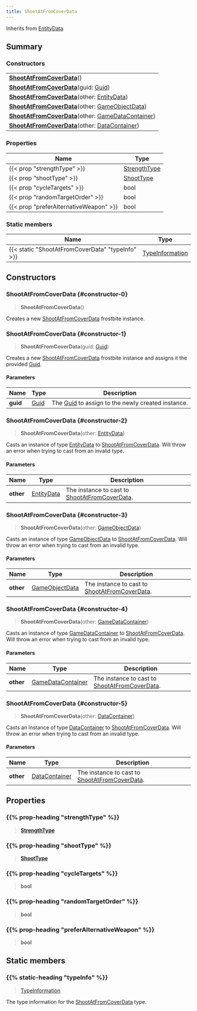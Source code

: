 ```yaml
---
title: ShootAtFromCoverData
---
```


Inherits from 
[EntityData](/vext/ref/fb/entitydata)

## Summary
### Constructors
| |
| ----------- |
| **[ShootAtFromCoverData](#constructor-0)**() |
| **[ShootAtFromCoverData](#constructor-1)**(guid: [Guid](/vext/ref/shared/class/guid)) |
| **[ShootAtFromCoverData](#constructor-2)**(other: [EntityData](/vext/ref/fb/entitydata)) |
| **[ShootAtFromCoverData](#constructor-3)**(other: [GameObjectData](/vext/ref/fb/gameobjectdata)) |
| **[ShootAtFromCoverData](#constructor-4)**(other: [GameDataContainer](/vext/ref/fb/gamedatacontainer)) |
| **[ShootAtFromCoverData](#constructor-5)**(other: [DataContainer](/vext/ref/shared/class/datacontainer)) |

### Properties
| Name | Type |
| ---- | ---- |
| {{< prop "strengthType" >}} | [StrengthType](/vext/ref/fb/strengthtype) |
| {{< prop "shootType" >}} | [ShootType](/vext/ref/fb/shoottype) |
| {{< prop "cycleTargets" >}} | bool |
| {{< prop "randomTargetOrder" >}} | bool |
| {{< prop "preferAlternativeWeapon" >}} | bool |

### Static members
| Name | Type |
| ---- | ---- |
| {{< static "ShootAtFromCoverData" "typeInfo" >}} | [TypeInformation](/vext/ref/shared/class/typeinformation) |

## Constructors
### ShootAtFromCoverData {#constructor-0}
> **ShootAtFromCoverData**()

Creates a new [ShootAtFromCoverData](/vext/ref/fb/shootatfromcoverdata) frostbite instance.

### ShootAtFromCoverData {#constructor-1}
> **ShootAtFromCoverData**(guid: [Guid](/vext/ref/shared/class/guid))

Creates a new [ShootAtFromCoverData](/vext/ref/fb/shootatfromcoverdata) frostbite instance and assigns it the provided [Guid](/vext/ref/shared/class/guid).

#### Parameters
| Name | Type | Description |
| ---- | ---- | ----------- |
| **guid** | [Guid](/vext/ref/shared/class/guid) | The [Guid](/vext/ref/shared/class/guid) to assign to the newly created instance. |

### ShootAtFromCoverData {#constructor-2}
> **ShootAtFromCoverData**(other: [EntityData](/vext/ref/fb/entitydata))

Casts an instance of type [EntityData](/vext/ref/fb/entitydata) to [ShootAtFromCoverData](/vext/ref/fb/shootatfromcoverdata). Will throw an error when trying to cast from an invalid type.

#### Parameters
| Name | Type | Description |
| ---- | ---- | ----------- |
| **other** | [EntityData](/vext/ref/fb/entitydata) | The instance to cast to [ShootAtFromCoverData](/vext/ref/fb/shootatfromcoverdata). |

### ShootAtFromCoverData {#constructor-3}
> **ShootAtFromCoverData**(other: [GameObjectData](/vext/ref/fb/gameobjectdata))

Casts an instance of type [GameObjectData](/vext/ref/fb/gameobjectdata) to [ShootAtFromCoverData](/vext/ref/fb/shootatfromcoverdata). Will throw an error when trying to cast from an invalid type.

#### Parameters
| Name | Type | Description |
| ---- | ---- | ----------- |
| **other** | [GameObjectData](/vext/ref/fb/gameobjectdata) | The instance to cast to [ShootAtFromCoverData](/vext/ref/fb/shootatfromcoverdata). |

### ShootAtFromCoverData {#constructor-4}
> **ShootAtFromCoverData**(other: [GameDataContainer](/vext/ref/fb/gamedatacontainer))

Casts an instance of type [GameDataContainer](/vext/ref/fb/gamedatacontainer) to [ShootAtFromCoverData](/vext/ref/fb/shootatfromcoverdata). Will throw an error when trying to cast from an invalid type.

#### Parameters
| Name | Type | Description |
| ---- | ---- | ----------- |
| **other** | [GameDataContainer](/vext/ref/fb/gamedatacontainer) | The instance to cast to [ShootAtFromCoverData](/vext/ref/fb/shootatfromcoverdata). |

### ShootAtFromCoverData {#constructor-5}
> **ShootAtFromCoverData**(other: [DataContainer](/vext/ref/shared/class/datacontainer))

Casts an instance of type [DataContainer](/vext/ref/shared/class/datacontainer) to [ShootAtFromCoverData](/vext/ref/fb/shootatfromcoverdata). Will throw an error when trying to cast from an invalid type.

#### Parameters
| Name | Type | Description |
| ---- | ---- | ----------- |
| **other** | [DataContainer](/vext/ref/shared/class/datacontainer) | The instance to cast to [ShootAtFromCoverData](/vext/ref/fb/shootatfromcoverdata). |

## Properties
### {{% prop-heading "strengthType" %}}
> **[StrengthType](/vext/ref/fb/strengthtype)**

### {{% prop-heading "shootType" %}}
> **[ShootType](/vext/ref/fb/shoottype)**

### {{% prop-heading "cycleTargets" %}}
> **bool**

### {{% prop-heading "randomTargetOrder" %}}
> **bool**

### {{% prop-heading "preferAlternativeWeapon" %}}
> **bool**

## Static members
### {{% static-heading "typeInfo" %}}
> [TypeInformation](/vext/ref/shared/class/typeinformation)

The type information for the [ShootAtFromCoverData](/vext/ref/fb/shootatfromcoverdata) type.

